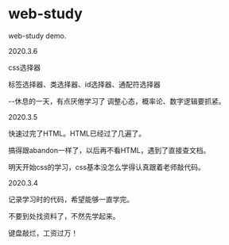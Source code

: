# web-study
web-study demo.

2020.3.6

css选择器

标签选择器、类选择器、id选择器、通配符选择器

--休息的一天，有点厌倦学习了
调整心态，概率论、数字逻辑要抓紧。

2020.3.5

快速过完了HTML。HTML已经过了几遍了。

搞得跟abandon一样了，以后再不看HTML，遇到了直接查文档。

明天开始css的学习，css基本没怎么学得认真跟着老师敲代码。

2020.3.4

记录学习时的代码，希望能够一直学完。

不要到处找资料了，不然先学起来。

键盘敲烂，工资过万！

